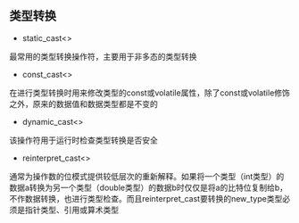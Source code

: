 ## 类型转换

- static_cast<>

最常用的类型转换操作符，主要用于非多态的类型转换

- const_cast<>

在进行类型转换时用来修改类型的const或volatile属性，除了const或volatile修饰之外，原来的数据值和数据类型都是不变的

- dynamic_cast<>

该操作符用于运行时检查类型转换是否安全

- reinterpret_cast<>

通常为操作数的位模式提供较低层次的重新解释。如果将一个类型（int类型）的数据a转换为另一个类型（double类型）的数据b时仅仅是将a的比特位复制给b，不作数据转换，也进行类型检查。而且reinterpret_cast要转换的new_type类型必须是指针类型、引用或算术类型